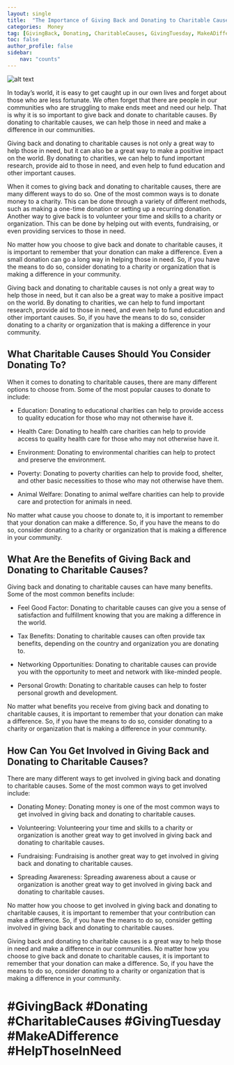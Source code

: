 ```yaml
---
layout: single
title:  "The Importance of Giving Back and Donating to Charitable Causes"
categories:  Money
tag: [GivingBack, Donating, CharitableCauses, GivingTuesday, MakeADifference, HelpThoseInNeed, ]
toc: false
author_profile: false
sidebar:
    nav: "counts"
---
```

    
![alt text](https://images.unsplash.com/photo-1518209950790-e0d2a2f2b7c2?ixlib=rb-1.2.1&ixid=eyJhcHBfaWQiOjEyMDd9&auto=format&fit=crop&w=1350&q=80 "Cover Image")

In today’s world, it is easy to get caught up in our own lives and forget about those who are less fortunate. We often forget that there are people in our communities who are struggling to make ends meet and need our help. That is why it is so important to give back and donate to charitable causes. By donating to charitable causes, we can help those in need and make a difference in our communities.

Giving back and donating to charitable causes is not only a great way to help those in need, but it can also be a great way to make a positive impact on the world. By donating to charities, we can help to fund important research, provide aid to those in need, and even help to fund education and other important causes.

When it comes to giving back and donating to charitable causes, there are many different ways to do so. One of the most common ways is to donate money to a charity. This can be done through a variety of different methods, such as making a one-time donation or setting up a recurring donation. Another way to give back is to volunteer your time and skills to a charity or organization. This can be done by helping out with events, fundraising, or even providing services to those in need.

No matter how you choose to give back and donate to charitable causes, it is important to remember that your donation can make a difference. Even a small donation can go a long way in helping those in need. So, if you have the means to do so, consider donating to a charity or organization that is making a difference in your community.

Giving back and donating to charitable causes is not only a great way to help those in need, but it can also be a great way to make a positive impact on the world. By donating to charities, we can help to fund important research, provide aid to those in need, and even help to fund education and other important causes. So, if you have the means to do so, consider donating to a charity or organization that is making a difference in your community.

## What Charitable Causes Should You Consider Donating To?

When it comes to donating to charitable causes, there are many different options to choose from. Some of the most popular causes to donate to include:

- Education: Donating to educational charities can help to provide access to quality education for those who may not otherwise have it.

- Health Care: Donating to health care charities can help to provide access to quality health care for those who may not otherwise have it.

- Environment: Donating to environmental charities can help to protect and preserve the environment.

- Poverty: Donating to poverty charities can help to provide food, shelter, and other basic necessities to those who may not otherwise have them.

- Animal Welfare: Donating to animal welfare charities can help to provide care and protection for animals in need.

No matter what cause you choose to donate to, it is important to remember that your donation can make a difference. So, if you have the means to do so, consider donating to a charity or organization that is making a difference in your community.

## What Are the Benefits of Giving Back and Donating to Charitable Causes?

Giving back and donating to charitable causes can have many benefits. Some of the most common benefits include:

- Feel Good Factor: Donating to charitable causes can give you a sense of satisfaction and fulfillment knowing that you are making a difference in the world.

- Tax Benefits: Donating to charitable causes can often provide tax benefits, depending on the country and organization you are donating to.

- Networking Opportunities: Donating to charitable causes can provide you with the opportunity to meet and network with like-minded people.

- Personal Growth: Donating to charitable causes can help to foster personal growth and development.

No matter what benefits you receive from giving back and donating to charitable causes, it is important to remember that your donation can make a difference. So, if you have the means to do so, consider donating to a charity or organization that is making a difference in your community.

## How Can You Get Involved in Giving Back and Donating to Charitable Causes?

There are many different ways to get involved in giving back and donating to charitable causes. Some of the most common ways to get involved include:

- Donating Money: Donating money is one of the most common ways to get involved in giving back and donating to charitable causes.

- Volunteering: Volunteering your time and skills to a charity or organization is another great way to get involved in giving back and donating to charitable causes.

- Fundraising: Fundraising is another great way to get involved in giving back and donating to charitable causes.

- Spreading Awareness: Spreading awareness about a cause or organization is another great way to get involved in giving back and donating to charitable causes.

No matter how you choose to get involved in giving back and donating to charitable causes, it is important to remember that your contribution can make a difference. So, if you have the means to do so, consider getting involved in giving back and donating to charitable causes.

Giving back and donating to charitable causes is a great way to help those in need and make a difference in our communities. No matter how you choose to give back and donate to charitable causes, it is important to remember that your donation can make a difference. So, if you have the means to do so, consider donating to a charity or organization that is making a difference in your community.

# #GivingBack #Donating #CharitableCauses #GivingTuesday #MakeADifference #HelpThoseInNeed